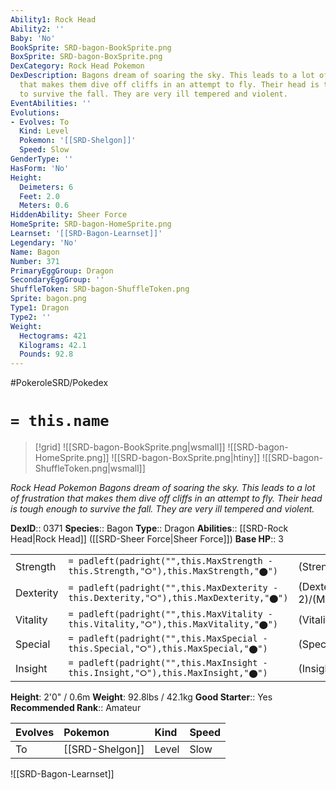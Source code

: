 ```yaml
---
Ability1: Rock Head
Ability2: ''
Baby: 'No'
BookSprite: SRD-bagon-BookSprite.png
BoxSprite: SRD-bagon-BoxSprite.png
DexCategory: Rock Head Pokemon
DexDescription: Bagons dream of soaring the sky. This leads to a lot of frustration
  that makes them dive off cliffs in an attempt to fly. Their head is tough enough
  to survive the fall. They are very ill tempered and violent.
EventAbilities: ''
Evolutions:
- Evolves: To
  Kind: Level
  Pokemon: '[[SRD-Shelgon]]'
  Speed: Slow
GenderType: ''
HasForm: 'No'
Height:
  Deimeters: 6
  Feet: 2.0
  Meters: 0.6
HiddenAbility: Sheer Force
HomeSprite: SRD-bagon-HomeSprite.png
Learnset: '[[SRD-Bagon-Learnset]]'
Legendary: 'No'
Name: Bagon
Number: 371
PrimaryEggGroup: Dragon
SecondaryEggGroup: ''
ShuffleToken: SRD-bagon-ShuffleToken.png
Sprite: bagon.png
Type1: Dragon
Type2: ''
Weight:
  Hectograms: 421
  Kilograms: 42.1
  Pounds: 92.8
---
```


#PokeroleSRD/Pokedex

# `= this.name`

> [!grid]
> ![[SRD-bagon-BookSprite.png|wsmall]]
> ![[SRD-bagon-HomeSprite.png]]
> ![[SRD-bagon-BoxSprite.png|htiny]]
> ![[SRD-bagon-ShuffleToken.png|wsmall]]


*Rock Head Pokemon*
*Bagons dream of soaring the sky. This leads to a lot of frustration that makes them dive off cliffs in an attempt to fly. Their head is tough enough to survive the fall. They are very ill tempered and violent.*

**DexID**:: 0371
**Species**:: Bagon
**Type**:: Dragon
**Abilities**:: [[SRD-Rock Head|Rock Head]] ([[SRD-Sheer Force|Sheer Force]])
**Base HP**:: 3

|           |                                                                                        |                                          |
| --------- | -------------------------------------------------------------------------------------- | ---------------------------------------- |
| Strength  | `= padleft(padright("",this.MaxStrength - this.Strength,"⭘"),this.MaxStrength,"⬤")`    | (Strength::2)/(MaxStrength::5)   |
| Dexterity | `= padleft(padright("",this.MaxDexterity - this.Dexterity,"⭘"),this.MaxDexterity,"⬤")` | (Dexterity:: 2)/(MaxDexterity::4) |
| Vitality  | `= padleft(padright("",this.MaxVitality - this.Vitality,"⭘"),this.MaxVitality,"⬤")`    | (Vitality::2)/(MaxVitality::4)   |
| Special   | `= padleft(padright("",this.MaxSpecial - this.Special,"⭘"),this.MaxSpecial,"⬤")`       | (Special::1)/(MaxSpecial::3)     |
| Insight   | `= padleft(padright("",this.MaxInsight - this.Insight,"⭘"),this.MaxInsight,"⬤")`       | (Insight::1)/(MaxInsight::3)     |

**Height**: 2'0" / 0.6m
**Weight**: 92.8lbs / 42.1kg
**Good Starter**:: Yes
**Recommended Rank**:: Amateur

| Evolves   | Pokemon         | Kind   | Speed   |
|:----------|:----------------|:-------|:--------|
| To        | [[SRD-Shelgon]] | Level  | Slow    |

![[SRD-Bagon-Learnset]]
